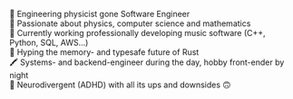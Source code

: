 <!---
snystedt/snystedt is a ✨ special ✨ repository because its `README.md` (this file) appears on your GitHub profile.
You can click the Preview link to take a look at your changes.
--->
📐 Engineering physicist gone Software Engineer \
🧮 Passionate about physics, computer science and mathematics \
🎼 Currently working professionally developing music software (C++, Python, SQL, AWS...) \
🦀 Hyping the memory- and typesafe future of Rust \
🖍️ Systems- and backend-engineer during the day, hobby front-ender by night \
🧠 Neurodivergent (ADHD) with all its ups and downsides 🙃
